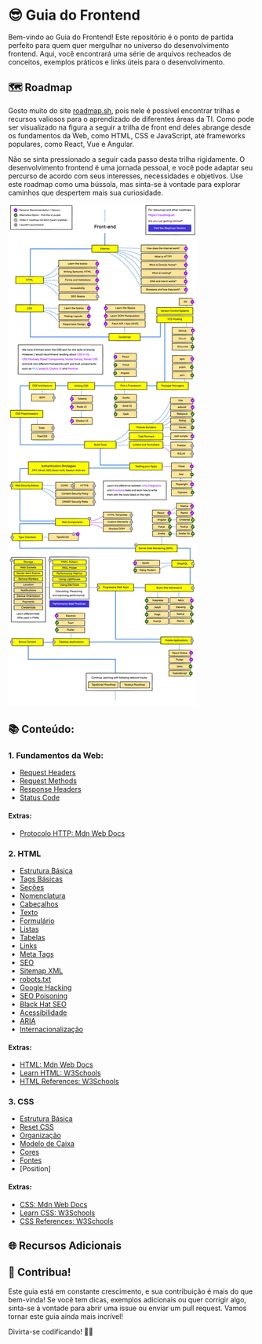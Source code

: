 # 😎 Guia do Frontend 

Bem-vindo ao Guia do Frontend! Este repositório é o ponto de partida perfeito para quem quer mergulhar no universo do desenvolvimento frontend. Aqui, você encontrará uma série de arquivos recheados de conceitos, exemplos práticos e links úteis para o desenvolvimento.

## 🗺️ Roadmap

Gosto muito do site [roadmap.sh](https://roadmap.sh/), pois nele é possível encontrar trilhas e recursos valiosos para o aprendizado de diferentes áreas da TI.  Como pode ser visualizado na figura a seguir a trilha de front end deles abrange desde os fundamentos da Web, como HTML, CSS e JavaScript, até frameworks populares, como React, Vue e Angular. 

Não se sinta pressionado a seguir cada passo desta trilha rigidamente. O desenvolvimento frontend é uma jornada pessoal, e você pode adaptar seu percurso de acordo com seus interesses, necessidades e objetivos. Use este roadmap como uma bússola, mas sinta-se à vontade para explorar caminhos que despertem mais sua curiosidade.

![Trilha Front End](./Imagens/frontend-roadmap.png)

## 📚 Conteúdo:

### 1. Fundamentos da Web:

- [Request Headers](./Fundamentos%20da%20Web/Requisições/Request%20Headers.md)
- [Request Methods](./Fundamentos%20da%20Web/Requisições/Request%20Methods.md)
- [Response Headers](./Fundamentos%20da%20Web/Respostas/Response-Headers.md)
- [Status Code](./Fundamentos%20da%20Web/Respostas/Status-Code.md)

#### Extras: 
- [Protocolo HTTP: Mdn Web Docs](https://developer.mozilla.org/pt-BR/docs/Web/HTTP)

### 2. HTML

- [Estrutura Básica](./HTML/Estrutura%20Básica.md)
- [Tags Básicas](./HTML/Tags%20Básicas.md)
- [Seções](./HTML/Seções.md)
- [Nomenclatura](./HTML/Nomenclatura.md)
- [Cabeçalhos](./HTML/Cabeçalhos.md)
- [Texto](./HTML/Texto.md)
- [Formulário](./HTML/Formulário.md)
- [Listas](./HTML/Listas.md)
- [Tabelas](./HTML//Tabelas.md)
- [Links](./HTML/Links.md)
- [Meta Tags](./HTML/Meta%20Tags.md)
- [SEO](./HTML/SEO.md)
- [Sitemap XML](./HTML/Sitemap%20XML.md)
- [robots.txt](./HTML/robots.txt.md)
- [Google Hacking](./HTML/Google%20Hacking.md)
- [SEO Poisoning](./HTML/SEO%20Poisoning.md)
- [Black Hat SEO](./HTML/Black%20Hat%20SEO.md)
- [Acessibilidade](./HTML/Acessibilidade.md)
- [ARIA](./HTML/ARIA.md)
- [Internacionalização](./HTML/Internacionalização.md)

#### Extras:

- [HTML: Mdn Web Docs](https://developer.mozilla.org/pt-BR/docs/Learn/HTML)
- [Learn HTML: W3Schools](https://www.w3schools.com/html/default.asp)
- [HTML References: W3Schools](https://www.w3schools.com/tags/default.asp)

### 3. CSS

- [Estrutura Básica](./CSS/Estrutura%20Básica.md)
- [Reset CSS](./CSS/Reset%20CSS.md)
- [Organização](./CSS/Organização.md)
- [Modelo de Caixa](./CSS/Modelo%20de%20Caixa.md)
- [Cores](./CSS/Cores.md)
- [Fontes](./CSS/Fontes.md)
- [Position] 

#### Extras:

- [CSS: Mdn Web Docs](https://developer.mozilla.org/pt-BR/docs/Learn/CSS)
- [Learn CSS: W3Schools](https://www.w3schools.com/css/default.asp)
- [CSS References: W3Schools](https://www.w3schools.com/cssref/index.php)

## 🌐 Recursos Adicionais



## 🤝 Contribua!

Este guia está em constante crescimento, e sua contribuição é mais do que bem-vinda! Se você tem dicas, exemplos adicionais ou quer corrigir algo, sinta-se à vontade para abrir uma issue ou enviar um pull request. Vamos tornar este guia ainda mais incrível!

Divirta-se codificando! 🚀✨